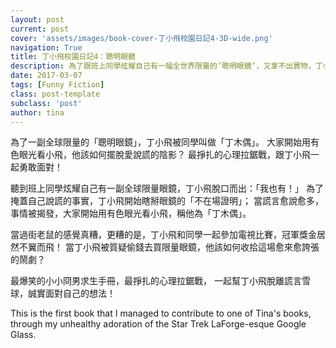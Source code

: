 ```yaml
---
layout: post
current: post
cover: 'assets/images/book-cover-丁小飛校園日記4-3D-wide.png'
navigation: True
title: 丁小飛校園日記4：聰明眼鏡
description: 為了跟班上同學炫耀自己有一幅全世界限量的‘聰明眼鏡’，又拿不出實物，丁小飛開始瞎掰一串的「不在場證明」。該如何收拾這場愈來愈誇張的鬧劇？
date: 2017-03-07
tags: [Funny Fiction]
class: post-template
subclass: 'post'
author: tina
---
```


為了一副全球限量的「聰明眼鏡」，丁小飛被同學叫做「丁木偶」。
大家開始用有色眼光看小飛，他該如何擺脫愛說謊的陰影？
最掙扎的心理拉鋸戰，跟丁小飛一起勇敢面對！

聽到班上同學炫耀自己有一副全球限量眼鏡，丁小飛脫口而出：「我也有！」
為了掩蓋自己說謊的事實，丁小飛開始瞎掰眼鏡的「不在場證明」；
當謊言愈說愈多，事情被揭發，大家開始用有色眼光看小飛，稱他為「丁木偶」。

當過街老鼠的感覺真糟，更糟的是，丁小飛和同學一起參加電視比賽，冠軍獎金居然不翼而飛！
當丁小飛被質疑偷錢去買限量眼鏡，他該如何收拾這場愈來愈誇張的鬧劇？

最爆笑的小小冏男求生手冊，最掙扎的心理拉鋸戰，
一起幫丁小飛脫離謊言雪球，誠實面對自己的想法！

This is the first book that I managed to contribute to one of Tina's books, through my unhealthy adoration of the Star Trek LaForge-esque Google Glass.

<!--more-->



